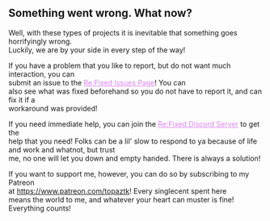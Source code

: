 ## Something went wrong. What now?

Well, with these types of projects it is inevitable that something goes horrifyingly wrong.  
Luckily, we are by your side in every step of the way!

If you have a problem that you like to report, but do not want much interaction, you can  
submit an issue to the <a style="color:#dd83f5" href="https://github.com/TopazTK/KH-ReFixed/issues">Re:Fixed Issues Page</a>! You can  
also see what was fixed beforehand so you do not have to report it, and can fix it if a  
workaround was provided!

If you need immediate help, you can join the <a style="color:#dd83f5" href="https://discord.gg/aGc7CyEJgv">Re:Fixed Discord Server</a> to get the  
help that you need! Folks can be a lil' slow to respond to ya because of life and work and whatnot, but trust  
me, no one will let you down and empty handed. There is always a solution!

If you want to support me, however, you can do so by subscribing to my Patreon  
at <a style="color:#dd83f5" href="https://www.patreon.com/topaztk">https://www.patreon.com/topaztk</a>! Every singlecent spent here  
means the world to me, and whatever your heart can muster is fine! Everything counts!